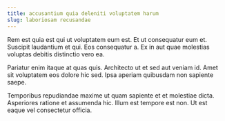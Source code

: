 ```yaml
---
title: accusantium quia deleniti voluptatem harum
slug: laboriosam recusandae
---
```


Rem est quia est qui ut voluptatem eum est. Et ut consequatur eum et. Suscipit laudantium et qui. Eos consequatur a. Ex in aut quae molestias voluptas debitis distinctio vero ea.

Pariatur enim itaque at quas quis. Architecto ut et sed aut veniam id. Amet sit voluptatem eos dolore hic sed. Ipsa aperiam quibusdam non sapiente saepe.

Temporibus repudiandae maxime ut quam sapiente et et molestiae dicta. Asperiores ratione et assumenda hic. Illum est tempore est non. Ut est eaque vel consectetur officia.
